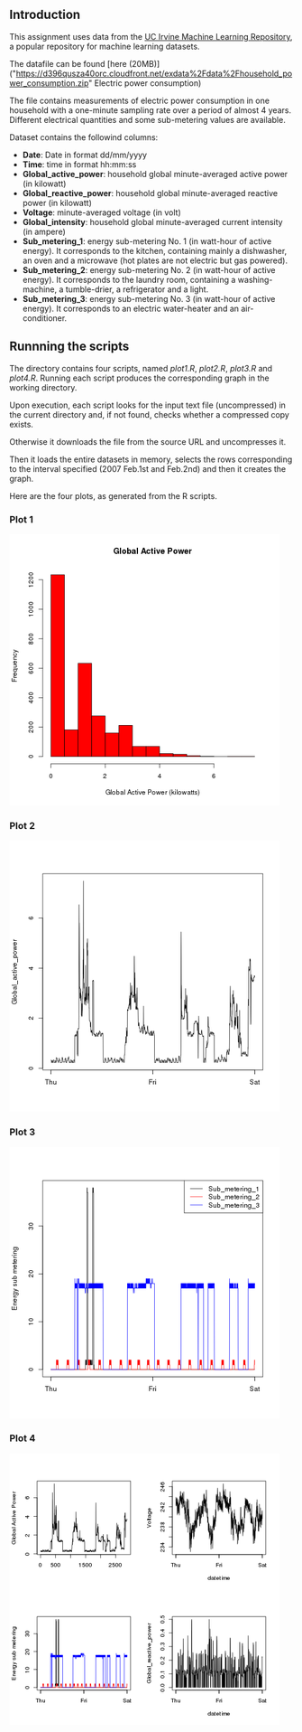 ## Introduction

This assignment uses data from
the <a href="http://archive.ics.uci.edu/ml/">UC Irvine Machine
Learning Repository</a>, a popular repository for machine learning
datasets.

The datafile can be found [here (20MB)]("https://d396qusza40orc.cloudfront.net/exdata%2Fdata%2Fhousehold_power_consumption.zip" Electric power consumption) 

The file contains measurements of electric power consumption in
one household with a one-minute sampling rate over a period of almost
4 years. Different electrical quantities and some sub-metering values
are available.

Dataset contains the followind columns:

   * **Date**:  Date in format dd/mm/yyyy
   * **Time**: time in format hh:mm:ss
   * **Global_active_power**: household global minute-averaged active power (in kilowatt)
   * **Global_reactive_power**: household global minute-averaged reactive power (in kilowatt)
   * **Voltage**: minute-averaged voltage (in volt)
   * **Global_intensity**: household global minute-averaged current intensity (in ampere)
   * **Sub_metering_1**: energy sub-metering No. 1 (in watt-hour of active energy). It corresponds to the kitchen, containing mainly a dishwasher, an oven and a microwave (hot plates are not electric but gas powered).
   * **Sub_metering_2**: energy sub-metering No. 2 (in watt-hour of active energy). It corresponds to the laundry room, containing a washing-machine, a tumble-drier, a refrigerator and a light. </li>
   * **Sub_metering_3**: energy sub-metering No. 3 (in watt-hour of active energy). It corresponds to an electric water-heater and an air-conditioner.

## Runnning the scripts

The directory contains four scripts, named _plot1.R_, _plot2.R_, _plot3.R_ and _plot4.R_.
Running each script produces the corresponding graph in the working directory.

Upon execution, each script looks for the input text file (uncompressed) in the current directory and, if not found, checks whether a compressed copy exists.

Otherwise it downloads the file from the source URL and uncompresses it.

Then it loads the entire datasets in memory, selects the rows corresponding to the interval specified (2007 Feb.1st and Feb.2nd) and then it creates the graph.


Here are the four plots, as generated from the R scripts.

### Plot 1
![plot1](plot1.png) 

### Plot 2
![plot2](plot2.png) 

### Plot 3
![plot3](plot3.png) 

### Plot 4
![plot4](plot4.png) 
